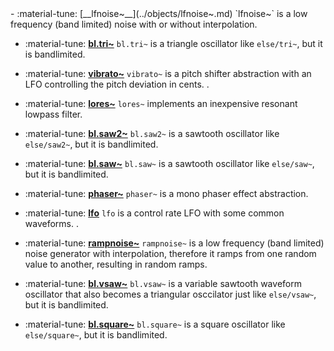 <div class="grid cards" markdown>
- :material-tune: [__lfnoise~__](../objects/lfnoise~.md) `lfnoise~` is a low frequency (band limited) noise with or without interpolation.

- :material-tune: [__bl.tri~__](../objects/bl.tri~.md) `bl.tri~` is a triangle oscillator like `else/tri~`, but it is bandlimited.

- :material-tune: [__vibrato~__](../objects/vibrato~.md) `vibrato~` is a pitch shifter abstraction with an LFO controlling the pitch deviation in cents.
.

- :material-tune: [__lores~__](../objects/lores~.md) `lores~` implements an inexpensive resonant lowpass filter.

- :material-tune: [__bl.saw2~__](../objects/bl.saw2~.md) `bl.saw2~` is a sawtooth oscillator like `else/saw2~`, but it is bandlimited.

- :material-tune: [__bl.saw~__](../objects/bl.saw~.md) `bl.saw~` is a sawtooth oscillator like `else/saw~`, but it is bandlimited.

- :material-tune: [__phaser~__](../objects/phaser~.md) `phaser~` is a mono phaser effect abstraction.

- :material-tune: [__lfo__](../objects/lfo.md) `lfo` is a control rate LFO with some common waveforms.
.

- :material-tune: [__rampnoise~__](../objects/rampnoise~.md) `rampnoise~` is a low frequency (band limited) noise generator with interpolation, therefore it ramps from one random value to another, resulting in random ramps.

- :material-tune: [__bl.vsaw~__](../objects/bl.vsaw~.md) `bl.vsaw~` is a variable sawtooth waveform oscillator that also becomes a triangular osccilator just like `else/vsaw~`, but it is bandlimited.

- :material-tune: [__bl.square~__](../objects/bl.square~.md) `bl.square~` is a square oscillator like `else/square~`, but it is bandlimited.

</div>